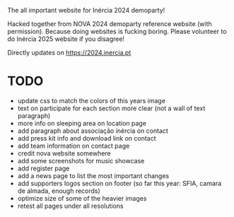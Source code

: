 The all important website for Inércia 2024 demoparty!

Hacked together from NOVA 2024 demoparty reference website (with permission). Because doing websites is fucking boring. Please volunteer to do Inércia 2025 website if you disagree!

Directly updates on https://2024.inercia.pt

# TODO

- update css to match the colors of this years image
- text on participate for each section more clear (not a wall of text paragraph)
- more info on sleeping area on location page
- add paragraph about associação inércia on contact
- add press kit info and download link on contact
- add team information on contact page
- credit nova website somewhere
- add some screenshots for music showcase
- add register page
- add a news page to list the most important changes
- add supporters logos section on footer (so far this year: SFIA, camara de almada, enough records)
- optimize size of some of the heavier images
- retest all pages under all resolutions
